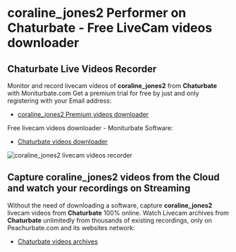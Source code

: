 # coraline_jones2 Performer on Chaturbate - Free LiveCam videos downloader

## Chaturbate Live Videos Recorder

Monitor and record livecam videos of **coraline_jones2** from **Chaturbate** with Moniturbate.com
Get a premium trial for free by just and only registering with your Email address:
* [coraline_jones2 Premium videos downloader](https://moniturbate.com/request-demo-licence-key.html)

Free livecam videos downloader - Moniturbate Software:
* [Chaturbate videos downloader](https://moniturbate.com/moniturbate-download-software.html)

![coraline_jones2 livecam videos recorder](https://peachurnet.com/templates/moniturbate-software.png)


## Capture coraline_jones2 videos from the Cloud and watch your recordings on Streaming

Without the need of downloading a software, capture **coraline_jones2** livecam videos from **Chaturbate** 100% online.
Watch Livecam archives from **Chaturbate** unlimitedly from thousands of existing recordings, only on Peachurbate.com and its websites network:
* [Chaturbate videos archives](https://peachurnet.com/)